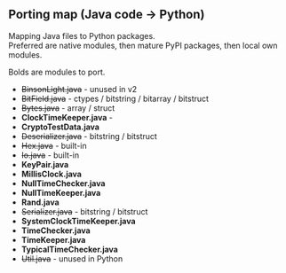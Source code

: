 ## Porting map (Java code -> Python) ##

Mapping Java files to Python packages.  
Preferred are native modules, then mature PyPI packages, then local own modules. 

Bolds are modules to port.

* ~~BinsonLight.java~~ - unused in v2     
* ~~BitField.java~~ - ctypes / bitstring / bitarray / bitstruct
* ~~Bytes.java~~  - array / struct
* **ClockTimeKeeper.java** - 
* **CryptoTestData.java**
* ~~Deserializer.java~~ - bitstring / bitstruct   
* ~~Hex.java~~ - built-in   
* ~~Io.java~~ - built-in   
* **KeyPair.java**    
* **MillisClock.java**   
* **NullTimeChecker.java**    
* **NullTimeKeeper.java**
* **Rand.java**  
* ~~Serializer.java~~ - bitstring / bitstruct
* **SystemClockTimeKeeper.java**  
* **TimeChecker.java**    
* **TimeKeeper.java** 
* **TypicalTimeChecker.java** 
* ~~Util.java~~ - unused in Python   
